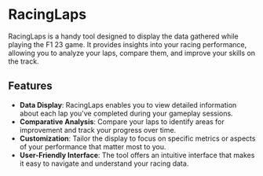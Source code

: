 # RacingLaps

RacingLaps is a handy tool designed to display the data gathered while playing the F1 23 game. It provides insights into your racing performance, allowing you to analyze your laps, compare them, and improve your skills on the track.

## Features

- **Data Display**: RacingLaps enables you to view detailed information about each lap you've completed during your gameplay sessions.
- **Comparative Analysis**: Compare your laps to identify areas for improvement and track your progress over time.
- **Customization**: Tailor the display to focus on specific metrics or aspects of your performance that matter most to you.
- **User-Friendly Interface**: The tool offers an intuitive interface that makes it easy to navigate and understand your racing data.


